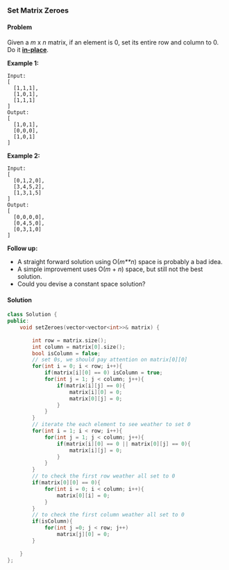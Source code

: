 ### Set Matrix Zeroes

#### Problem

Given a *m* x *n* matrix, if an element is 0, set its entire row and column to 0. Do it [**in-place**](https://en.wikipedia.org/wiki/In-place_algorithm).

**Example 1:**

```
Input: 
[
  [1,1,1],
  [1,0,1],
  [1,1,1]
]
Output: 
[
  [1,0,1],
  [0,0,0],
  [1,0,1]
]
```

**Example 2:**

```
Input: 
[
  [0,1,2,0],
  [3,4,5,2],
  [1,3,1,5]
]
Output: 
[
  [0,0,0,0],
  [0,4,5,0],
  [0,3,1,0]
]
```

**Follow up:**

- A straight forward solution using O(*m**n*) space is probably a bad idea.
- A simple improvement uses O(*m* + *n*) space, but still not the best solution.
- Could you devise a constant space solution?

#### Solution

```c++
class Solution {
public:
    void setZeroes(vector<vector<int>>& matrix) {
        
        int row = matrix.size();
        int column = matrix[0].size();
        bool isColumn = false;
        // set 0s, we should pay attention on matrix[0][0]
        for(int i = 0; i < row; i++){
            if(matrix[i][0] == 0) isColumn = true;
            for(int j = 1; j < column; j++){
                if(matrix[i][j] == 0){
                    matrix[i][0] = 0;
                    matrix[0][j] = 0;
                }
            }
        }
        // iterate the each element to see weather to set 0
        for(int i = 1; i < row; i++){
            for(int j = 1; j < column; j++){
                if(matrix[i][0] == 0 || matrix[0][j] == 0){
                    matrix[i][j] = 0;
                }
            }
        }
        // to check the first row weather all set to 0
        if(matrix[0][0] == 0){
            for(int i = 0; i < column; i++){
                matrix[0][i] = 0;
            }
        }
        // to check the first column weather all set to 0
        if(isColumn){
            for(int j =0; j < row; j++)
                matrix[j][0] = 0;
        }
        
    }
};
```

